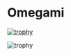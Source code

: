 # Omegami

[![trophy](https://github-profile-trophy.vercel.app/?username=mahdez&no-frame=true&theme=nord)](https://github.com/ryo-ma/github-profile-trophy)


![trophy](https://readme-stats-cfgj2cxdy.vercel.app/api?username=mahdez&count_private=true&show_icons=true&theme=tokyonight)


